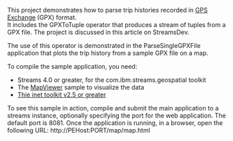 This project  demonstrates how to parse trip histories recorded in [GPS Exchange](http://www.topografix.com/gpx.asp) (GPX) format.  
It includes the GPXToTuple operator that produces a stream of tuples from a GPX file.  The project is discussed in this article on StreamsDev.

 The use of this operator is demonstrated in the ParseSingleGPXFile application that plots the trip history from a sample GPX file on a map. 

 
To compile the sample application, you need:

- Streams 4.0 or greater, for the  com.ibm.streams.geospatial toolkit
- The [MapViewer](https://github.com/IBMStreams/samples/tree/master/MapViewerSample) sample to visualize the data
- [Thie inet toolkit v2.5 or greater](https://github.com/IBMStreams/streamsx.inet/releases)
  
  
To see this sample in action, compile and submit the main application to a streams instance, optionally specifying the port for the web application.  The default port is 8081.
Once the application is running, in a browser, open the following URL:  http://PEHost:PORT/map/map.html
 
